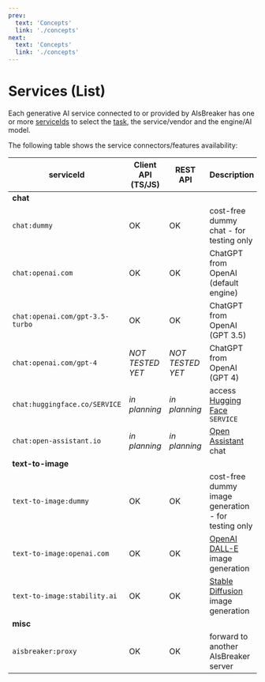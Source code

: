 ```yaml
---
prev:
  text: 'Concepts'
  link: './concepts'
next:
  text: 'Concepts'
  link: './concepts'
---
```



Services (List)
===============

Each generative AI service connected to or provided by AIsBreaker has one or more [serviceIds](./serviceId) to select the [task](./tasks), the service/vendor and the engine/AI model.

The following table shows the service connectors/features availability:

| serviceId                       | Client API (TS/JS)  | REST API            | Description |
| ------------------              | ------------------- |-------------------  | ----------- |
| **chat** |
| `chat:dummy`                    | OK                  | OK                  | cost-free dummy chat - for testing only |
| `chat:openai.com`               | OK                  | OK                  | ChatGPT from OpenAI (default engine) |
| `chat:openai.com/gpt-3.5-turbo` | OK                  | OK                  | ChatGPT from OpenAI (GPT 3.5) |
| `chat:openai.com/gpt-4`         | _NOT TESTED YET_    | _NOT TESTED YET_    | ChatGPT from OpenAI (GPT 4) |
| `chat:huggingface.co/SERVICE`   | _in planning_       | _in planning_       | access [Hugging Face](https://huggingface.co/) `SERVICE` |
| `chat:open-assistant.io`        | _in planning_       | _in planning_       | [Open Assistant](https://open-assistant.io) chat |
| **text-to-image** |
| `text-to-image:dummy`           | OK                  | OK                  | cost-free dummy image generation - for testing only |
| `text-to-image:openai.com`      | OK                  | OK                  | [OpenAI DALL-E](https://openai.com/dall-e-3) image generation |
| `text-to-image:stability.ai`    | OK                  | OK                  | [Stable Diffusion](https://stability.ai/stable-diffusion) image generation |
| **misc** |
| `aisbreaker:proxy`              | OK                  | OK                  | forward to another AIsBreaker server |
